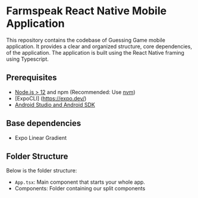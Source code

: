 # Farmspeak React Native Mobile Application

This repository contains the codebase of Guessing Game mobile application. It provides a clear and organized structure, core dependencies, of the application. The application is built using the React Native framing using Typescript.

## Prerequisites

- [Node.js > 12](https://nodejs.org) and npm (Recommended: Use [nvm](https://github.com/nvm-sh/nvm))
- [ExpoCLI] (https://expo.dev/)
- [Android Studio and Android SDK](https://developer.android.com/studio)

## Base dependencies

- Expo Linear Gradient

## Folder Structure

Below is the folder structure:

- `App.tsx`: Main component that starts your whole app.
- Components: Folder containing our split components
